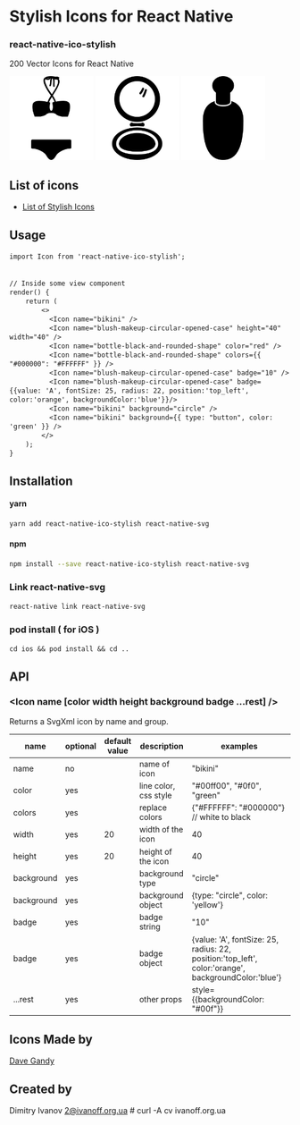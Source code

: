 # Stylish Icons for React Native

### react-native-ico-stylish

200 Vector Icons for React Native

<img src="./static/bikini.png" alt="bikini" width="150" height="150"> <img src="./static/blush-makeup-circular-opened-case.png" alt="blush-makeup-circular-opened-case" width="150" height="150"> <img src="./static/bottle-black-and-rounded-shape.png" alt="bottle-black-and-rounded-shape" width="150" height="150">

## List of icons

- [List of Stylish Icons](http://ico.simpleness.org/pack/stylish)

## Usage

```
import Icon from 'react-native-ico-stylish';


// Inside some view component
render() {
    return (
        <>
          <Icon name="bikini" />
          <Icon name="blush-makeup-circular-opened-case" height="40" width="40" />
          <Icon name="bottle-black-and-rounded-shape" color="red" />
          <Icon name="bottle-black-and-rounded-shape" colors={{ "#000000": "#FFFFFF" }} />
          <Icon name="blush-makeup-circular-opened-case" badge="10" />
          <Icon name="blush-makeup-circular-opened-case" badge={{value: 'A', fontSize: 25, radius: 22, position:'top_left', color:'orange', backgroundColor:'blue'}}/>
          <Icon name="bikini" background="circle" />
          <Icon name="bikini" background={{ type: "button", color: 'green' }} />
        </>
    );
}

```

## Installation

#### yarn

```bash
yarn add react-native-ico-stylish react-native-svg
```

#### npm

```bash
npm install --save react-native-ico-stylish react-native-svg
```

### Link react-native-svg

```bash
react-native link react-native-svg
```

### pod install ( for iOS )

```
cd ios && pod install && cd ..
```

## API

### <Icon name [color width height background badge ...rest] />

Returns a SvgXml icon by name and group.

 name | optional | default value | description | examples
------|----------|---------------|-------------|---------
name | no |  | name of icon | "bikini"
color | yes | | line color, css style | "#00ff00", "#0f0", "green"
colors | yes | | replace colors | {"#FFFFFF": "#000000"} // white to black
width | yes | 20 | width of the icon | 40
height | yes | 20 | height of the icon | 40
background | yes | | background type | "circle"
background | yes | | background object | {type: "circle", color: 'yellow'}
badge | yes | | badge string | "10"
badge | yes | | badge object | {value: 'A', fontSize: 25, radius: 22, position:'top_left', color:'orange', backgroundColor:'blue'}
...rest | yes | | other props | style={{backgroundColor: "#00f"}}

## Icons Made by

[Dave Gandy](https://www.flaticon.com/authors/dave-gandy)

## Created by

Dimitry Ivanov <2@ivanoff.org.ua> # curl -A cv ivanoff.org.ua
